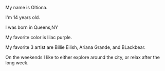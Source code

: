 My name is Oltiona.

I'm 14 years old.

I was born in Queens,NY

My favorite color is lilac purple.

My favorite 3 artist are Billie Eilish, Ariana Grande, and BLackbear.

On the weekends I like to either explore around the city, or relax after the long week.

